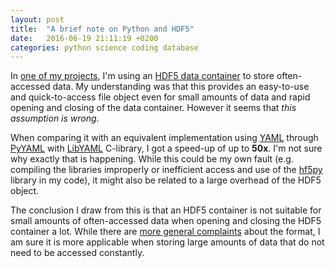 ```yaml
---
layout: post
title:  "A brief note on Python and HDF5"
date:   2016-06-19 21:11:19 +0200
categories: python science coding database
---
```


In [one of my projects](https://github.com/jdcapa/ChemPhysConst), I'm using an [HDF5 data container](https://www.hdfgroup.org/HDF5/) to store often-accessed data.
My understanding was that this provides an easy-to-use and quick-to-access file object even for small amounts of data and rapid opening and closing of the data container.
However it seems that *this assumption is wrong*.

When comparing it with an equivalent implementation using [YAML](http://yaml.org/) through [PyYAML](http://pyyaml.org/) with [LibYAML](http://pyyaml.org/wiki/LibYAML) C-library, I got a speed-up of up to **50x**.
I'm not sure why exactly that is happening.
While this could be my own fault (e.g. compiling the libraries improperly or inefficient access and use of the [hf5py](http://docs.h5py.org/en/latest/index.html) library in my code), it might also be related to a large overhead of the HDF5 object.

The conclusion I draw from this is that an HDF5 container is not suitable for small amounts of often-accessed data when opening and closing the HDF5 container a lot.
While there are [more general complaints](http://cyrille.rossant.net/moving-away-hdf5/) about the format, I am sure it is more applicable when storing large amounts of data that do not need to be accessed constantly.

